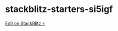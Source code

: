 # stackblitz-starters-si5igf

[Edit on StackBlitz ⚡️](https://stackblitz.com/edit/stackblitz-starters-si5igf)